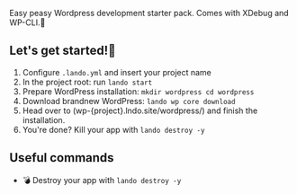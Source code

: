Easy peasy Wordpress development starter pack. 
Comes with XDebug and WP-CLI.🎁

## Let's get started!🎈
1. Configure `.lando.yml` and insert your project name
1. In the project root: run `lando start` 
1. Prepare WordPress installation: `mkdir wordpress cd wordpress` 
1. Download brandnew WordPress: `lando wp core download` 
1. Head over to (wp-{project}.lndo.site/wordpress/) and finish the installation. 
1. You're done? Kill your app with `lando destroy -y`

## Useful commands 
- 💣 Destroy your app with `lando destroy -y`
